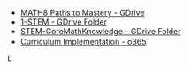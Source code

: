 
- [MATH8 Paths to Mastery - GDrive](https://drive.google.com/open?id=1xL3THPMczhmNHeoleJqbz4DY7wgJnKkURIxhxeE4sn0)
- [1-STEM - GDrive Folder](https://drive.google.com/drive/folders/0ByvJF_ceaiU9cGd0WWJHNXhLT2s?usp=sharing)
- [STEM-CoreMathKnowledge - GDrive Folder](https://drive.google.com/open?id=0BysMfTbvAUUVdG1ocURvZ25VZ2M)
- [Curriculum Implementation - o365](https://vsbworld-my.sharepoint.com/personal/cjanze_vsb_bc_ca/_layouts/15/guestaccess.aspx?guestaccesstoken=Txnr8wfSzaKTkMgaWNlUDU2wHabh0gnLyomeZnCLMzk%3d&folderid=2_0ed68d8f3204f46239c586339c8cc75e7&rev=1) <img width="16" src="https://upload.wikimedia.org/wikipedia/commons/c/c9/Locked_document.png"/>










<a title="By Lydia Kim (Own work) [CC0], via Wikimedia Commons" href="https://commons.wikimedia.org/wiki/File%3ALocked_document.png"><img width="16" alt="Locked document" src="https://upload.wikimedia.org/wikipedia/commons/c/c9/Locked_document.png"/></a>
